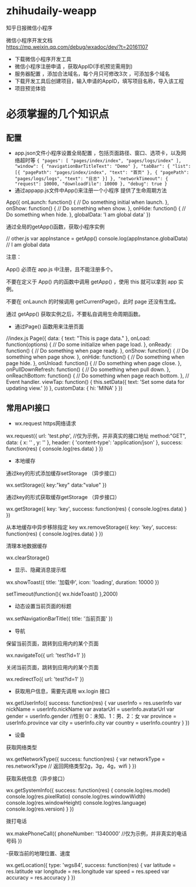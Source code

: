 # zhihudaily-weapp
知乎日报微信小程序


微信小程序开发文档  
https://mp.weixin.qq.com/debug/wxadoc/dev/?t=20161107

- 下载微信小程序开发工具
- 微信小程序注册申请 ，获取AppID(手机预览需用到)
- 服务器配置 ，添加合法域名，每个月只可修改3次 ，可添加多个域名
- 下载开发工具后创建项目，输入申请的AppID，填写项目名称，导入该工程
- 项目预览体验



# 必须掌握的几个知识点


## 配置

- app.json文件小程序设置全局配置 ，包括页面路径、窗口、选项卡，以及网络超时等
`
{
  "pages": [
    "pages/index/index",
    "pages/logs/index"
  ],
  "window": {
    "navigationBarTitleText": "Demo"
  },
  "tabBar": {
    "list": [{
      "pagePath": "pages/index/index",
      "text": "首页"
    }, {
      "pagePath": "pages/logs/logs",
      "text": "日志"
    }]
  },
  "networkTimeout": {
    "request": 10000,
    "downloadFile": 10000
  },
  "debug": true
}
`
- 通过appapp.js文件中App()来注册一个小程序  提供了生命周期方法

App({
  onLaunch: function() { 
    // Do something initial when launch.
  },
  onShow: function() {
      // Do something when show.
  },
  onHide: function() {
      // Do something when hide.
  },
  globalData: 'I am global data'
})



通过全局的getApp()函数，获取小程序实例

// other.js
var appInstance = getApp()
console.log(appInstance.globalData) // I am global data

注意：

App() 必须在 app.js 中注册，且不能注册多个。

不要在定义于 App() 内的函数中调用 getApp() ，使用 this 就可以拿到 app 实例。

不要在 onLaunch 的时候调用 getCurrentPage()，此时 page 还没有生成。

通过 getApp() 获取实例之后，不要私自调用生命周期函数。


- 通过Page() 函数用来注册页面

//index.js
Page({
  data: {
    text: "This is page data."
  },
  onLoad: function(options) {
    // Do some initialize when page load.
  },
  onReady: function() {
    // Do something when page ready.
  },
  onShow: function() {
    // Do something when page show.
  },
  onHide: function() {
    // Do something when page hide.
  },
  onUnload: function() {
    // Do something when page close.
  },
  onPullDownRefresh: function() {
    // Do something when pull down.
  },
  onReachBottom: function() {
    // Do something when page reach bottom.
  },
  // Event handler.
  viewTap: function() {
    this.setData({
      text: 'Set some data for updating view.'
    })
  },
  customData: {
    hi: 'MINA'
  }
})








## 常用API接口

- wx.request https网络请求

wx.request({
  url: 'test.php', //仅为示例，并非真实的接口地址
  method:"GET",
  data: {
     x: '' ,
     y: ''
  },
  header: {
      'content-type': 'application/json'
  },
  success: function(res) {
    console.log(res.data)
  }
})


- 本地缓存   

通过key的形式添加缓存setStorage （异步接口）  

wx.setStorage({
  key:"key"
  data:"value"
})

通过key的形式获取缓存getStorage  （异步接口）

wx.getStorage({
  key: 'key',
  success: function(res) {
      console.log(res.data)
  } 
})


从本地缓存中异步移除指定 key
wx.removeStorage({
  key: 'key',
  success: function(res) {
    console.log(res.data)
  } 
})

清理本地数据缓存

wx.clearStorage()



- 显示、隐藏消息提示框

wx.showToast({
  title: '加载中',
  icon: 'loading',
  duration: 10000
})

setTimeout(function(){
  wx.hideToast()
},2000)




- 动态设置当前页面的标题

wx.setNavigationBarTitle({
  title: '当前页面'
})



- 导航 

保留当前页面，跳转到应用内的某个页面

wx.navigateTo({
  url: 'test?id=1'
})

关闭当前页面，跳转到应用内的某个页面

wx.redirectTo({
  url: 'test?id=1'
})


- 获取用户信息，需要先调用 wx.login 接口

wx.getUserInfo({
  success: function(res) {
    var userInfo = res.userInfo
    var nickName = userInfo.nickName
    var avatarUrl = userInfo.avatarUrl
    var gender = userInfo.gender //性别 0：未知、1：男、2：女 
    var province = userInfo.province
    var city = userInfo.city
    var country = userInfo.country
  }
})



- 设备

获取网络类型

wx.getNetworkType({
  success: function(res) {
    var networkType = res.networkType // 返回网络类型2g，3g，4g，wifi
  }
})


获取系统信息（异步接口）

wx.getSystemInfo({
  success: function(res) {
    console.log(res.model)
    console.log(res.pixelRatio)
    console.log(res.windowWidth)
    console.log(res.windowHeight)
    console.log(res.language)
    console.log(res.version)
  }
})

拨打电话

wx.makePhoneCall({
  phoneNumber: '1340000' //仅为示例，并非真实的电话号码
})


-获取当前的地理位置、速度

wx.getLocation({
  type: 'wgs84',
  success: function(res) {
    var latitude = res.latitude
    var longitude = res.longitude
    var speed = res.speed
    var accuracy = res.accuracy
  }
})


